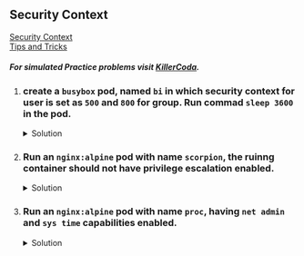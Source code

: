 ## Security Context

[Security Context](https://kubernetes.io/docs/tasks/configure-pod-container/security-context/)
</br>
[Tips and Tricks](https://github.com/atul-ram/killercoda-scenarios/blob/master/tips_and_tricks.md)

##### For simulated Practice problems visit [KillerCoda](https://killercoda.com/amitk).

1. ### create a `busybox` pod, named `bi` in which security context for user is set as `500` and `800` for group. Run commad `sleep 3600` in the pod.

    <details><summary>Solution</summary>
      <p>

      ```bash
      # generate pod yaml
      k run bi --image=busybox --dry-run=client -o yaml > pod.yaml

      # modify pod yaml
      apiVersion: v1
      kind: Pod
      metadata:
        creationTimestamp: null
        labels:
          run: bi
        name: bi
      spec:
        securityContext:
          runAsUser: 500
          runAsGroup: 800
        containers:
        - image: busybox
          name: bi
          command: ["sleep","3600"]
          resources: {}
        dnsPolicy: ClusterFirst
        restartPolicy: Always

      # create the pod
      k create -f pod.yaml

      # check security context values
      k exec bi -ti -- id
      ```

      </p>
    </details>


1. ### Run an `nginx:alpine` pod with name `scorpion`, the ruinng container should not have privilege escalation enabled.

    <details><summary>Solution</summary>
      <p>

      ```bash
      # generate pod yaml
      k run scorpion --image=nginx:alpine $dr > pod.yaml

      # modify pod yaml
      apiVersion: v1
      kind: Pod
      metadata:
        creationTimestamp: null
        labels:
          run: scorpion
        name: scorpion
      spec:
        containers:
        - image: nginx:alpine
          name: scorpion
          securityContext:
            allowPrivilegeEscalation: false # add this security context for container
        dnsPolicy: ClusterFirst
        restartPolicy: Always

      # create the pod
      k create -f pod.yaml
      ```

      </p>
    </details>

1. ### Run an `nginx:alpine` pod with name `proc`, having `net admin` and `sys time` capabilities enabled.

    <details><summary>Solution</summary>
      <p>

      ```bash
      # generate pod yaml
      k run proc --image=nginx:alpine $dr > pod.yaml

      # modify pod yaml
      apiVersion: v1
      kind: Pod
      metadata:
        creationTimestamp: null
        labels:
          run: proc
        name: proc
      spec:
        containers:
        - image: nginx:alpine
          name: proc
          securityContext:
            capabilities:
              add: ["SYS_TIME","NET_ADMIN"] # set the required capabilities
        dnsPolicy: ClusterFirst
        restartPolicy: Always

      # create the pod
      k create -f pod.yaml
      ```

      </p>
    </details>
